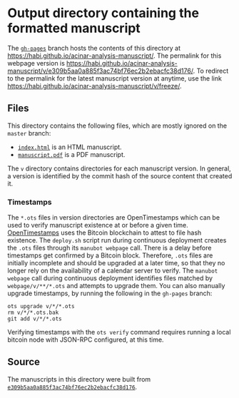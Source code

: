 # Output directory containing the formatted manuscript

The [`gh-pages`](https://github.com/habi/acinar-analysis-manuscript/tree/gh-pages) branch hosts the contents of this directory at <https://habi.github.io/acinar-analysis-manuscript/>.
The permalink for this webpage version is <https://habi.github.io/acinar-analysis-manuscript/v/e309b5aa0a885f3ac74bf76ec2b2ebacfc38d176/>.
To redirect to the permalink for the latest manuscript version at anytime, use the link <https://habi.github.io/acinar-analysis-manuscript/v/freeze/>.

## Files

This directory contains the following files, which are mostly ignored on the `master` branch:

+ [`index.html`](index.html) is an HTML manuscript.
+ [`manuscript.pdf`](manuscript.pdf) is a PDF manuscript.

The `v` directory contains directories for each manuscript version.
In general, a version is identified by the commit hash of the source content that created it.

### Timestamps

The `*.ots` files in version directories are OpenTimestamps which can be used to verify manuscript existence at or before a given time.
[OpenTimestamps](https://opentimestamps.org/) uses the Bitcoin blockchain to attest to file hash existence.
The `deploy.sh` script run during continuous deployment creates the `.ots` files through its `manubot webpage` call.
There is a delay before timestamps get confirmed by a Bitcoin block.
Therefore, `.ots` files are initially incomplete and should be upgraded at a later time, so that they no longer rely on the availability of a calendar server to verify.
The `manubot webpage` call during continuous deployment identifies files matched by `webpage/v/**/*.ots` and attempts to upgrade them.
You can also manually upgrade timestamps, by running the following in the `gh-pages` branch:

```shell
ots upgrade v/*/*.ots
rm v/*/*.ots.bak
git add v/*/*.ots
```

Verifying timestamps with the `ots verify` command requires running a local bitcoin node with JSON-RPC configured, at this time.

## Source

The manuscripts in this directory were built from
[`e309b5aa0a885f3ac74bf76ec2b2ebacfc38d176`](https://github.com/habi/acinar-analysis-manuscript/commit/e309b5aa0a885f3ac74bf76ec2b2ebacfc38d176).
